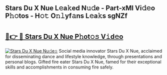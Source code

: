 ## Stars Du X Nue L𝚎a𝚔ed N𝚞𝚍e - Part-xMI Vi𝚍𝚎o P𝚑𝚘tos - H𝚘𝚝 O𝚗𝚕yf𝚊ns L𝚎a𝚔s sgNZf

# <h2><a href="http://kf0e5i.oniu.top/?m=Stars+Du+X+Nue">🔗👉 🔴 Stars Du X Nue P𝚑ot𝚘𝚜 V𝚒d𝚎o</a></h2>

[![Stars Du X Nue Nu𝚍e𝚜](https://i.imgur.com/0qMVB7G.gif)](http://kf0e5i.oniu.top/?m=Stars+Du+X+Nue)
Social media innovator Stars Du X Nue, acclaimed for disseminating dance and lifestyle knowledge, through presentations and personal blogs. Gifted fire eater Stars Du X Nue, famed for their exceptional skills and accomplishments in consuming fire safely.  
